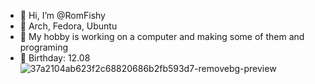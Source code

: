 - 👋 Hi, I’m @RomFishy
- 🐧 Arch, Fedora, Ubuntu
- 👾 My hobby is working on a computer and making some of them and programing 
- 🎂 Birthday: 12.08
![37a2104ab623f2c68820686b2fb593d7-removebg-preview](https://github.com/RomFishy/RomFishy/assets/106806717/fafaac29-d56b-4370-bc5b-035632e3f892)



<!---
RomFishy/RomFishy is a ✨ special ✨ repository because its `README.md` (this file) appears on your GitHub profile.
You can click the Preview link to take a look at your changes.
--->
